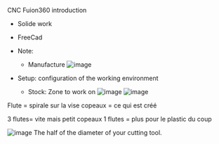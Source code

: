 
CNC Fuion360 introduction

- Solide work
- FreeCad


- Note:
  - Manufacture
![image](https://user-images.githubusercontent.com/20149493/234590310-8ff791b1-36c1-498b-a8e0-4410866e0acf.png)


- Setup: configuration of the working environment
  - Stock: Zone to work on
![image](https://user-images.githubusercontent.com/20149493/234594086-81b790b0-a3d9-41b4-a1d4-aff63d2cca0e.png)
![image](https://user-images.githubusercontent.com/20149493/234595103-da5c2f44-d43e-4637-adab-2a25977f9823.png)


Flute  = spirale sur la vise
copeaux = ce qui est créé

3 flutes= vite mais petit copeaux
1 flutes = plus pour le plastic du coup

![image](https://user-images.githubusercontent.com/20149493/234598112-1adf0b96-3743-45a6-8f85-e29ae352451f.png)
The half of the diameter of your cutting tool.

